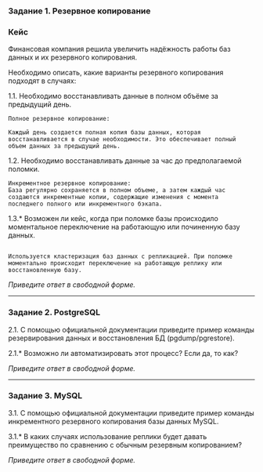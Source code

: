 ### Задание 1. Резервное копирование

### Кейс
Финансовая компания решила увеличить надёжность работы баз данных и их резервного копирования. 

Необходимо описать, какие варианты резервного копирования подходят в случаях: 

1.1. Необходимо восстанавливать данные в полном объёме за предыдущий день.

```
Полное резервное копирование:

Каждый день создается полная копия базы данных, которая восстанавливается в случае необходимости. Это обеспечивает полный объем данных за предыдущий день.

```
1.2. Необходимо восстанавливать данные за час до предполагаемой поломки. 
```
Инкрементное резервное копирование: 
База регулярно сохраняется в полном объеме, а затем каждый час создаются инкрементные копии, содержащие изменения с момента последнего полного или инкрементного бэкапа.
```
1.3.* Возможен ли кейс, когда при поломке базы происходило моментальное переключение на работающую или починенную базу данных.

``` Кластеризация и репликация:

Используется кластеризация баз данных с репликацией. При поломке моментально происходит переключение на работающую реплику или восстановленную базу.
```

*Приведите ответ в свободной форме.*

---

### Задание 2. PostgreSQL

2.1. С помощью официальной документации приведите пример команды резервирования данных и восстановления БД (pgdump/pgrestore).

2.1.* Возможно ли автоматизировать этот процесс? Если да, то как?

*Приведите ответ в свободной форме.*

---

### Задание 3. MySQL

3.1. С помощью официальной документации приведите пример команды инкрементного резервного копирования базы данных MySQL. 

3.1.* В каких случаях использование реплики будет давать преимущество по сравнению с обычным резервным копированием?

*Приведите ответ в свободной форме.*

